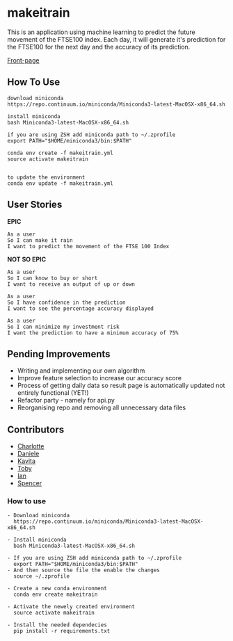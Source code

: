 # makeitrain

This is an application using machine learning to predict the future movement of the FTSE100 index. Each day, it will generate it's prediction for the FTSE100 for the next day and the accuracy of its prediction.

[Front-page](http://i.imgur.com/Kx4rBEa.jpg)

## How To Use
```
download miniconda
https://repo.continuum.io/miniconda/Miniconda3-latest-MacOSX-x86_64.sh

install miniconda
bash Miniconda3-latest-MacOSX-x86_64.sh

if you are using ZSH add miniconda path to ~/.zprofile
export PATH="$HOME/miniconda3/bin:$PATH"

conda env create -f makeitrain.yml
source activate makeitrain


to update the environment
conda env update -f makeitrain.yml
```

## User Stories

**EPIC**
```
As a user
So I can make it rain
I want to predict the movement of the FTSE 100 Index
```
**NOT SO EPIC**
 ```
 As a user
 So I can know to buy or short
 I want to receive an output of up or down
 ```

 ```
 As a user
 So I have confidence in the prediction
 I want to see the percentage accuracy displayed
 ```

 ```
 As a user
 So I can minimize my investment risk
 I want the prediction to have a minimum accuracy of 75%
 ```

## Pending Improvements
* Writing and implementing our own algorithm
* Improve feature selection to increase our accuracy score
* Process of getting daily data so result page is automatically updated not entirely functional (YET!)
* Refactor party - namely for api.py
* Reorganising repo and removing all unnecessary data files

## Contributors
- [Charlotte](www.github.com/charlieafea)
- [Daniele](www.github.com/y0m0)
- [Kavita](www.github.com/spencerbf)
- [Toby](www.github.com/tobywinter)
- [Ian](www.github.com/Simo72)
- [Spencer](www.github.com/)

### How to use
```
- Download miniconda
  https://repo.continuum.io/miniconda/Miniconda3-latest-MacOSX-x86_64.sh

- Install miniconda
  bash Miniconda3-latest-MacOSX-x86_64.sh

- If you are using ZSH add miniconda path to ~/.zprofile
  export PATH="$HOME/miniconda3/bin:$PATH"
- And then source the file the enable the changes
  source ~/.zprofile

- Create a new conda environment
  conda env create makeitrain

- Activate the newely created environment
  source activate makeitrain

- Install the needed dependecies
  pip install -r requirements.txt
```
